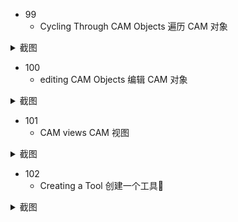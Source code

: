 - 99
  - Cycling Through CAM Objects 遍历 CAM 对象
<details>
<summary> 截图 </summary>

![6531697786983_ pic_hd](https://github.com/ChenxingWang93/Using-NX-Open-to-Improve-Workflows/assets/31954987/96743e54-49c0-4c4f-8893-003a4a25c9af)
</details>


- 100
  - editing CAM Objects 编辑 CAM 对象
<details>
<summary> 截图 </summary>
  
![6541697786989_ pic_hd](https://github.com/ChenxingWang93/Using-NX-Open-to-Improve-Workflows/assets/31954987/7e46ddc2-d639-4427-965b-6f08ce95b085)
</details>


- 101
  - CAM views CAM 视图
<details>
<summary> 截图 </summary>

![6551697786995_ pic_hd](https://github.com/ChenxingWang93/Using-NX-Open-to-Improve-Workflows/assets/31954987/675db386-be45-4e1f-b0c3-a7ea43625835)
</details>


- 102
  - Creating a Tool 创建一个工具🔧
<details>
<summary> 截图 </summary>

![6561697787001_ pic_hd](https://github.com/ChenxingWang93/Using-NX-Open-to-Improve-Workflows/assets/31954987/61d9e88a-6203-4f20-9859-70b86613ee74)
</details>
